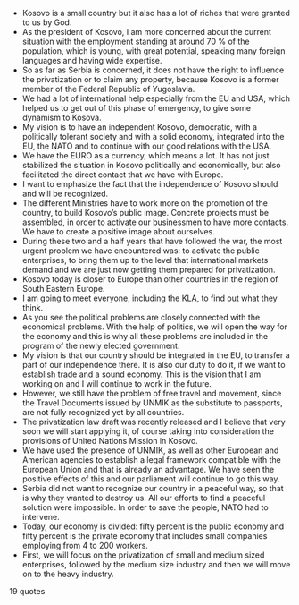  - Kosovo is a small country but it also has a lot of riches that were granted to us by God.
 - As the president of Kosovo, I am more concerned about the current situation with the employment standing at around 70 % of the population, which is young, with great potential, speaking many foreign languages and having wide expertise.
 - So as far as Serbia is concerned, it does not have the right to influence the privatization or to claim any property, because Kosovo is a former member of the Federal Republic of Yugoslavia.
 - We had a lot of international help especially from the EU and USA, which helped us to get out of this phase of emergency, to give some dynamism to Kosova.
 - My vision is to have an independent Kosovo, democratic, with a politically tolerant society and with a solid economy, integrated into the EU, the NATO and to continue with our good relations with the USA.
 - We have the EURO as a currency, which means a lot. It has not just stabilized the situation in Kosovo politically and economically, but also facilitated the direct contact that we have with Europe.
 - I want to emphasize the fact that the independence of Kosovo should and will be recognized.
 - The different Ministries have to work more on the promotion of the country, to build Kosovo’s public image. Concrete projects must be assembled, in order to activate our businessmen to have more contacts. We have to create a positive image about ourselves.
 - During these two and a half years that have followed the war, the most urgent problem we have encountered was: to activate the public enterprises, to bring them up to the level that international markets demand and we are just now getting them prepared for privatization.
 - Kosovo today is closer to Europe than other countries in the region of South Eastern Europe.
 - I am going to meet everyone, including the KLA, to find out what they think.
 - As you see the political problems are closely connected with the economical problems. With the help of politics, we will open the way for the economy and this is why all these problems are included in the program of the newly elected government.
 - My vision is that our country should be integrated in the EU, to transfer a part of our independence there. It is also our duty to do it, if we want to establish trade and a sound economy. This is the vision that I am working on and I will continue to work in the future.
 - However, we still have the problem of free travel and movement, since the Travel Documents issued by UNMIK as the substitute to passports, are not fully recognized yet by all countries.
 - The privatization law draft was recently released and I believe that very soon we will start applying it, of course taking into consideration the provisions of United Nations Mission in Kosovo.
 - We have used the presence of UNMIK, as well as other European and American agencies to establish a legal framework compatible with the European Union and that is already an advantage. We have seen the positive effects of this and our parliament will continue to go this way.
 - Serbia did not want to recognize our country in a peaceful way, so that is why they wanted to destroy us. All our efforts to find a peaceful solution were impossible. In order to save the people, NATO had to intervene.
 - Today, our economy is divided: fifty percent is the public economy and fifty percent is the private economy that includes small companies employing from 4 to 200 workers.
 - First, we will focus on the privatization of small and medium sized enterprises, followed by the medium size industry and then we will move on to the heavy industry.

19 quotes